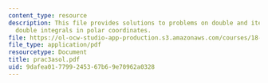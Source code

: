 ```yaml
---
content_type: resource
description: This file provides solutions to problems on double and iterated integrals,
  double integrals in polar coordinates.
file: https://ol-ocw-studio-app-production.s3.amazonaws.com/courses/18-02-multivariable-calculus-spring-2006/9dafea017799245367b69e70962a0328_prac3asol.pdf
file_type: application/pdf
resourcetype: Document
title: prac3asol.pdf
uid: 9dafea01-7799-2453-67b6-9e70962a0328
---
```

